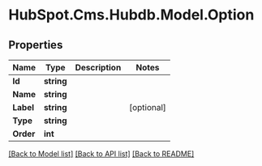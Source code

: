 # HubSpot.Cms.Hubdb.Model.Option

## Properties

Name | Type | Description | Notes
------------ | ------------- | ------------- | -------------
**Id** | **string** |  | 
**Name** | **string** |  | 
**Label** | **string** |  | [optional] 
**Type** | **string** |  | 
**Order** | **int** |  | 

[[Back to Model list]](../README.md#documentation-for-models) [[Back to API list]](../README.md#documentation-for-api-endpoints) [[Back to README]](../README.md)

